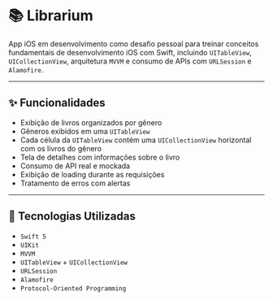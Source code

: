 # 📚 Librarium

App iOS em desenvolvimento como desafio pessoal para treinar conceitos fundamentais de desenvolvimento iOS com Swift, incluindo `UITableView`, `UICollectionView`, arquitetura `MVVM` e consumo de APIs com `URLSession` e `Alamofire`.

---

## ✨ Funcionalidades

- Exibição de livros organizados por gênero
- Gêneros exibidos em uma `UITableView`
- Cada célula da `UITableView` contém uma `UICollectionView` horizontal com os livros do gênero
- Tela de detalhes com informações sobre o livro
- Consumo de API real e mockada
- Exibição de loading durante as requisições
- Tratamento de erros com alertas

---

## 📱 Tecnologias Utilizadas

- `Swift 5`
- `UIKit`
- `MVVM`
- `UITableView` + `UICollectionView`
- `URLSession`
- `Alamofire`
- `Protocol-Oriented Programming`
